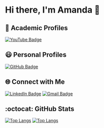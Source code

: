 # Hi there, I'm Amanda 👋

## 🏫 Academic Profiles
[![YouTube Badge](https://img.shields.io/badge/acyc99-YouTube?logo=YouTube&logoColor=%23ff0000&label=YouTube&labelColor=%231d3557&color=%23ff79c6)](https://www.youtube.com/@acyc99)

## 😃 Personal Profiles 
[![GitHub Badge](https://img.shields.io/badge/acyc99-GitHub?logo=github&logoColor=%23ffffff&label=GitHub&labelColor=%231d3557&color=%23ff79c6)](https://github.com/acyc99)

## 🌐 Connect with Me
[![LinkedIn Badge](https://img.shields.io/badge/Amanda_Chang-LinkedIn?logo=linkedin&logoColor=%230000ff&label=LinkedIn&labelColor=%23ff79c6&color=%231d3557)](https://www.linkedin.com/in/amanda-cy-chang/)
[![Gmail Badge](https://img.shields.io/badge/changamanda999@gmail.com-Gmail?logo=Gmail&logoColor=%23FF0000&label=Gmail&labelColor=%231d3557&color=%23ff79c6)](mailto:changamanda999@gmail.com)

## :octocat: GitHub Stats 
[![Top Langs](https://github-readme-stats-git-masterrstaa-rickstaa.vercel.app/api/top-langs/?username=achang140&theme=radical&layout=compact)](https://github.com/achang140/github-readme-stats)
[![Top Langs](https://github-readme-stats.vercel.app/api?username=achang140&theme=radical&show_icons=true)](https://github.com/achang140)

<!--
[![GitHub Badge](https://img.shields.io/badge/acyc99-GitHub?logo=github&logoColor=%23ffffff&label=GitHub&labelColor=%23000000&color=%23ffffff)](https://github.com/acyc99)
[![YouTube Badge](https://img.shields.io/badge/acyc99-YouTube?logo=YouTube&logoColor=%23ff0000&label=YouTube&labelColor=%23ffffff&color=%23ff0000)](https://www.youtube.com/@acyc99)
[![LinkedIn Badge](https://img.shields.io/badge/Amanda_Chang-LinkedIn?logo=linkedin&logoColor=%230000ff&label=LinkedIn%20&labelColor=%23000000&color=%230000ff)](https://www.linkedin.com/in/amanda-cy-chang/)
[![Gmail Badge](https://img.shields.io/badge/changamanda999@gmail.com-Gmail?logo=Gmail&logoColor=%23FF0000&label=Gmail&labelColor=%23000000&color=%23FF0000)](mailto:changamanda999@gmail.com)
[![Top Langs](https://github-readme-stats-git-masterrstaa-rickstaa.vercel.app/api/top-langs/?username=achang140&bg_color=FF92C2&title_color=FFE538)](https://github.com/achang140/github-readme-stats)
--> 


